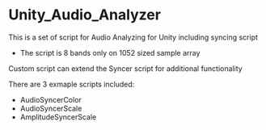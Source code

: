 # Unity_Audio_Analyzer
This is a set of script for Audio Analyzing for Unity including syncing script
- The script is 8 bands only on 1052 sized sample array

Custom script can extend the Syncer script for additional functionality

There are 3 exmaple scripts included:
- AudioSyncerColor
- AudioSyncerScale
- AmplitudeSyncerScale
